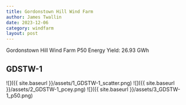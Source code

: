 ```yaml
---
title: Gordonstown Hill Wind Farm
author: James Twallin
date: 2023-12-06
category: windfarm
layout: post
---
```

Gordonstown Hill Wind Farm P50 Energy Yield: 26.93 GWh

GDSTW-1
-------------
![]({{ site.baseurl }}/assets/1_GDSTW-1_scatter.png)
![]({{ site.baseurl }}/assets/2_GDSTW-1_pcey.png)
![]({{ site.baseurl }}/assets/3_GDSTW-1_p50.png)

